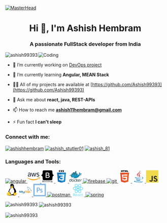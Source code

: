 [![MasterHead](https://mir-s3-cdn-cf.behance.net/project_modules/1400/34220e95746151.5e9ecde696cb0.gif)](https://github.com/Ashish99393/Ashish99393/)
<h1 align="center">Hi 👋, I'm Ashish Hembram</h1>
<h3 align="center">A passionate FullStack developer from India</h3>
<img align="right" alt="Coding" width="400" src="https://img1.picmix.com/output/stamp/normal/2/6/9/3/1793962_eca17.gif">
<p align="left"> <img src="https://komarev.com/ghpvc/?username=ashish99393&label=Profile%20views&color=0e75b6&style=flat" alt="ashish99393" /> </p>

- 🔭 I’m currently working on [DevOps project](https://healthease-68114.web.app/)

- 🌱 I’m currently learning **Angular, MEAN Stack**

- 👨‍💻 All of my projects are available at [https://github.com/Ashish99393](https://github.com/Ashish99393)

- 💬 Ask me about **react, java, REST-APIs**

- 📫 How to reach me **ashish11hembram@gmail.com**

- ⚡ Fun fact **I can't sleep**

<h3 align="left">Connect with me:</h3>
<p align="left">
<a href="https://linkedin.com/in/ashishhembram" target="blank"><img align="center" src="https://raw.githubusercontent.com/rahuldkjain/github-profile-readme-generator/master/src/images/icons/Social/linked-in-alt.svg" alt="ashishhembram" height="30" width="40" /></a>
<a href="https://instagram.com/ashish_hembram11?utm_source=qr&igshid=MzNlNGNkZWQ4Mg%3D%3D" target="blank"><img align="center" src="https://raw.githubusercontent.com/rahuldkjain/github-profile-readme-generator/master/src/images/icons/Social/instagram.svg" alt="ashish_stutler01" height="30" width="40" /></a>
<a href="https://www.leetcode.com/ashish_81" target="blank"><img align="center" src="https://raw.githubusercontent.com/rahuldkjain/github-profile-readme-generator/master/src/images/icons/Social/leet-code.svg" alt="ashish_81" height="30" width="40" /></a>
</p>

<h3 align="left">Languages and Tools:</h3>
<p align="left"> <a href="https://angular.io" target="_blank" rel="noreferrer"> <img src="https://angular.io/assets/images/logos/angular/angular.svg" alt="angular" width="40" height="40"/> </a> <a href="https://aws.amazon.com" target="_blank" rel="noreferrer"> <img src="https://raw.githubusercontent.com/devicons/devicon/master/icons/amazonwebservices/amazonwebservices-original-wordmark.svg" alt="aws" width="40" height="40"/> </a> <a href="https://getbootstrap.com" target="_blank" rel="noreferrer"> <img src="https://raw.githubusercontent.com/devicons/devicon/master/icons/bootstrap/bootstrap-plain-wordmark.svg" alt="bootstrap" width="40" height="40"/> </a> <a href="https://www.w3schools.com/css/" target="_blank" rel="noreferrer"> <img src="https://raw.githubusercontent.com/devicons/devicon/master/icons/css3/css3-original-wordmark.svg" alt="css3" width="40" height="40"/> </a> <a href="https://www.docker.com/" target="_blank" rel="noreferrer"> <img src="https://raw.githubusercontent.com/devicons/devicon/master/icons/docker/docker-original-wordmark.svg" alt="docker" width="40" height="40"/> </a> <a href="https://firebase.google.com/" target="_blank" rel="noreferrer"> <img src="https://www.vectorlogo.zone/logos/firebase/firebase-icon.svg" alt="firebase" width="40" height="40"/> </a> <a href="https://git-scm.com/" target="_blank" rel="noreferrer"> <img src="https://www.vectorlogo.zone/logos/git-scm/git-scm-icon.svg" alt="git" width="40" height="40"/> </a> <a href="https://www.w3.org/html/" target="_blank" rel="noreferrer"> <img src="https://raw.githubusercontent.com/devicons/devicon/master/icons/html5/html5-original-wordmark.svg" alt="html5" width="40" height="40"/> </a> <a href="https://www.java.com" target="_blank" rel="noreferrer"> <img src="https://raw.githubusercontent.com/devicons/devicon/master/icons/java/java-original.svg" alt="java" width="40" height="40"/> </a> <a href="https://developer.mozilla.org/en-US/docs/Web/JavaScript" target="_blank" rel="noreferrer"> <img src="https://raw.githubusercontent.com/devicons/devicon/master/icons/javascript/javascript-original.svg" alt="javascript" width="40" height="40"/> </a> <a href="https://www.linux.org/" target="_blank" rel="noreferrer"> <img src="https://raw.githubusercontent.com/devicons/devicon/master/icons/linux/linux-original.svg" alt="linux" width="40" height="40"/> </a> <a href="https://www.mysql.com/" target="_blank" rel="noreferrer"> <img src="https://raw.githubusercontent.com/devicons/devicon/master/icons/mysql/mysql-original-wordmark.svg" alt="mysql" width="40" height="40"/> </a> <a href="https://www.photoshop.com/en" target="_blank" rel="noreferrer"> <img src="https://raw.githubusercontent.com/devicons/devicon/master/icons/photoshop/photoshop-line.svg" alt="photoshop" width="40" height="40"/> </a> <a href="https://postman.com" target="_blank" rel="noreferrer"> <img src="https://www.vectorlogo.zone/logos/getpostman/getpostman-icon.svg" alt="postman" width="40" height="40"/> </a> <a href="https://reactjs.org/" target="_blank" rel="noreferrer"> <img src="https://raw.githubusercontent.com/devicons/devicon/master/icons/react/react-original-wordmark.svg" alt="react" width="40" height="40"/> </a> <a href="https://spring.io/" target="_blank" rel="noreferrer"> <img src="https://www.vectorlogo.zone/logos/springio/springio-icon.svg" alt="spring" width="40" height="40"/> </a> </p>

<p><img align="left" src="https://github-readme-stats.vercel.app/api/top-langs?username=ashish99393&show_icons=true&locale=en&layout=compact" alt="ashish99393" /></p>

<p>&nbsp;<img align="center" src="https://github-readme-stats.vercel.app/api?username=ashish99393&show_icons=true&locale=en" alt="ashish99393" /></p>

<p><img align="center" src="https://github-readme-streak-stats.herokuapp.com/?user=ashish99393&" alt="ashish99393" /></p>
